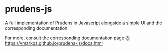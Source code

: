 # prudens-js
A full implementation of Prudens in Javascript alongside a simple UI and the corresponding documentation.

For more, consult the corresponding documentation page @ https://vmarkos.github.io/prudens-js/docs.html
